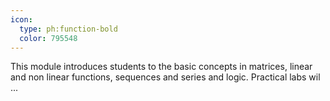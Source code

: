 ```yaml
---
icon:
  type: ph:function-bold
  color: 795548
---
```


This module introduces students to the basic concepts in matrices, linear and non linear functions, sequences and series and logic. Practical labs wil ... 
